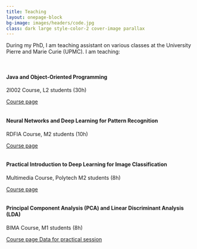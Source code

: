 ```yaml
---
title: Teaching
layout: onepage-block
bg-image: images/headers/code.jpg
class: dark large style-color-2 cover-image parallax
---
```


During my PhD, I am teaching assistant on various classes at the University Pierre and Marie Curie (UPMC). I am teaching:
<br><br>

<div class="publication clearfix">
  <div class="icon color-emph"><i class="fa fa-code"></i></div>
  <div class="pub-image"><img src="{% include url.html url="images/teaching/java.png" %}" alt=""></div>
  <div class="pub-content">
    <h4 class="pub-title">Java and Object-Oriented Programming</h4>
      <p class="pub-authors">2I002 Course, L2 students <span class="color-emph-light small">(30h)</span></p>
      <p class="pub-urls">
          <a class="btn btn-primary" href="http://www-connex.lip6.fr/~guigue/wikihomepage/pmwiki.php?n=Course.CourseLI230">Course page <i class="fa fa-external-link fa-margin-left"></i></a>
      </p>
  </div>
</div>

<div class="publication clearfix">
  <div class="icon color-emph"><i class="fa fa-picture-o"></i></div>
  <div class="pub-image"><img src="{% include url.html url="images/teaching/rdfia.png" %}" alt=""></div>
  <div class="pub-content">
    <h4 class="pub-title">Neural Networks and Deep Learning for Pattern Recognition</h4>
      <p class="pub-authors">RDFIA Course, M2 students <span class="color-emph-light small">(10h)</span></p>
      <p class="pub-urls">
          <a class="btn btn-primary" href="{% link _pages/teaching-rdfia.md %}">Course page <i class="fa fa-chevron-right fa-margin-left"></i></a>
      </p>
  </div>
</div>

<div class="publication clearfix">
  <div class="icon color-emph"><i class="fa fa-cog"></i></div>
  <div class="pub-image"><img src="{% include url.html url="images/teaching/rdfia.png" %}" alt=""></div>
  <div class="pub-content">
    <h4 class="pub-title">Practical Introduction to Deep Learning for Image Classification</h4>
      <p class="pub-authors">Multimedia Course, Polytech M2 students <span class="color-emph-light small">(8h)</span></p>
      <p class="pub-urls">
          <a class="btn btn-primary" href="http://webia.lip6.fr/~cord/teaching-multimedia/">Course page <i class="fa fa-external-link fa-margin-left"></i></a>
      </p>
  </div>
</div>

<div class="publication clearfix">
  <div class="icon color-emph"><i class="fa fa-area-chart"></i></div>
  <div class="pub-image"><img src="{% include url.html url="images/teaching/bima.png" %}" alt=""></div>
  <div class="pub-content">
    <h4 class="pub-title">Principal Component Analysis (PCA) and Linear Discriminant Analysis (LDA)</h4>
      <p class="pub-authors">BIMA Course, M1 students <span class="color-emph-light small">(8h)</span></p>
      <p class="pub-urls">
          <a class="btn btn-primary" href="http://webia.lip6.fr/~thomen/Teaching/BIMA.html">Course page <i class="fa fa-external-link fa-margin-left"></i></a>
          <a class="btn btn-default" href="{% include url.html url="cours/bima/data/YaleFaces.mat" %}">Data for practical session <i class="fa fa-database fa-margin-left"></i></a>
      </p>
  </div>
</div>
